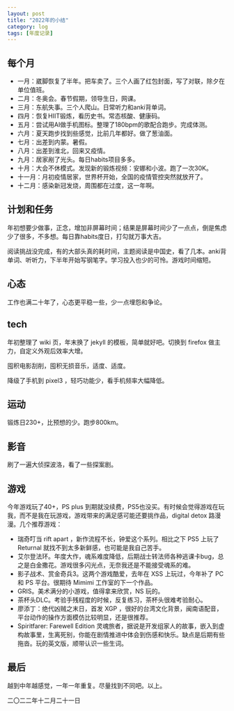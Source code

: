```yaml
---
layout: post
title: "2022年的小结"
category: log
tags: [年度记录]
---
```


## 每个月

- 一月：崴脚恢复了半年。把车卖了。三个人画了红包封面，写了对联，除夕在单位值班。
- 二月：冬奥会。春节假期，领导生日，网课。
- 三月：东航失事。三个人爬山。日常听力和anki背单词。
- 四月：恢复HIIT锻炼，看历史书。常态核酸、健康码。
- 五月：尝试用AI做手机图标。整理了180bpm的歌配合跑步。完成体测。
- 六月：夏天跑步找到些感觉，比前几年都好。做了葱油面。
- 七月：出差到内蒙。暑假。
- 八月：出差到淮北，回来又疫情。
- 九月：居家剐了光头。每日habits项目多多。
- 十月：大会不休模式。发现新的锻炼视频：安娜和小波。跑了一次30K。
- 十一月：月初疫情居家，世界杯开始，全国的疫情管控突然就放开了。
- 十二月：感染新冠发烧，周围都在过度，这一年啊。

## 计划和任务

年初想要少做事，正念，增加非屏幕时间；结果是屏幕时间少了一点点，倒是焦虑少了很多，不多想。每日靠habits度日，打勾就万事大吉。

阅读挑战没完成，有的大部头真的耗时间，主题阅读是中国史，看了几本。anki背单词、听听力，下半年开始写钢笔字。学习投入也少的可怜。游戏时间缩短。

## 心态

工作也满二十年了，心态更平稳一些，少一点埋怨和争论。

## tech

年初整理了 wiki 页，年末换了 jekyll 的模板，简单就好吧。切换到 firefox 做主力，自定义外观后效率大增。

囤积电影刮削，囤积无损音乐，适度、适度。

降级了手机到 pixel3 ，轻巧功能少，看手机频率大幅降低。

## 运动

锻炼日230+，比预想的少。跑步800km。

## 影音

刷了一遍大侦探波洛，看了一些探案剧。

## 游戏

今年游戏玩了40+，PS plus 到期就没续费，PS5也没买。有时候会觉得游戏在玩我，而不是我在玩游戏，游戏带来的满足感可能还要挑作品，digital detox 路漫漫。几个推荐游戏：

- 瑞奇叮当 rift apart ，新作流程不长，钟爱这个系列。相比之下 PS5 上玩了 Returnal 就找不到太多新鲜感，也可能是我自己苦手。
- 艾尔登法环。年度大作，魂系难度降低，后期战士转法师各种逃课卡bug，总之是白金撒花。游戏很多闪光点，无奈我还是不能接受魂系的难。
- 影子战术、赏金奇兵3。这两个游戏酷爱，去年在 XSS 上玩过，今年补了 PC 和 PS 平台。很期待 Mimimi 工作室的下一个作品。
- GRIS。美术满分的小游戏，值得拿来欣赏，NS 玩的。
- 茶杯头DLC。考验手残程度的时候，反复练习，茶杯头很难考验耐心。
- 廖添丁：绝代凶贼之末日，首发 XGP ，很好的台湾文化背景，闽南语配音，平台动作的操作方面模仿比较明显，还是很推荐。
- Spiritfarer: Farewell Edition 灵魂旅者，据说是开发组家人的故事，嵌入到虚构故事里，生离死别，你能在剧情推进中体会到伤感和快乐。缺点是后期有些拖沓。玩的英文版，顺带认识一些生词。

## 最后

越到中年越感觉，一年一年重复。尽量找到不同吧。以上。

二〇二二年十二月二十一日